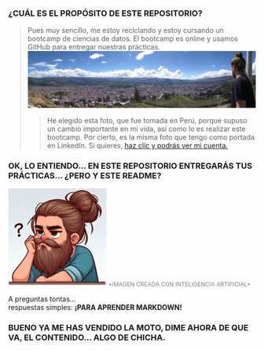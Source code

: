 ### **¿CUÁL ES EL PROPÓSITO DE ESTE REPOSITORIO?**
> Pues muy sencillo, me estoy reciclando y estoy cursando un bootcamp de ciencias de datos. El bootcamp es online y usamos GitHub para entregar nuestras prácticas.
![fotocaja](./imagenes/cajamarca.jpg)
>> He elegido esta foto, que fue tomada en Perú, porque supuso un cambio importante en mi vida, así como lo es realizar este bootcamp. Por cierto, es la misma foto que tengo como portada en LinkedIn.
Si quieres, [haz clic y podrás ver mi cuenta.](https://www.linkedin.com/in/pepereina/)


### OK, LO ENTIENDO... EN ESTE REPOSITORIO ENTREGARÁS TUS PRÁCTICAS... ¿PERO Y ESTE README?
<img src="./imagenes/yo.jpeg" width=200> 
<span style="color:gray; font-size: smaller;">*IMAGEN CREADA CON INTELIGENCIA ARTIFICIAL*</span>

A preguntas tontas...  
respuestas simples: **¡PARA APRENDER MARKDOWN!**

### BUENO YA ME HAS VENDIDO LA MOTO, DIME AHORA DE QUE VA, EL CONTENIDO... ALGO DE CHICHA. 